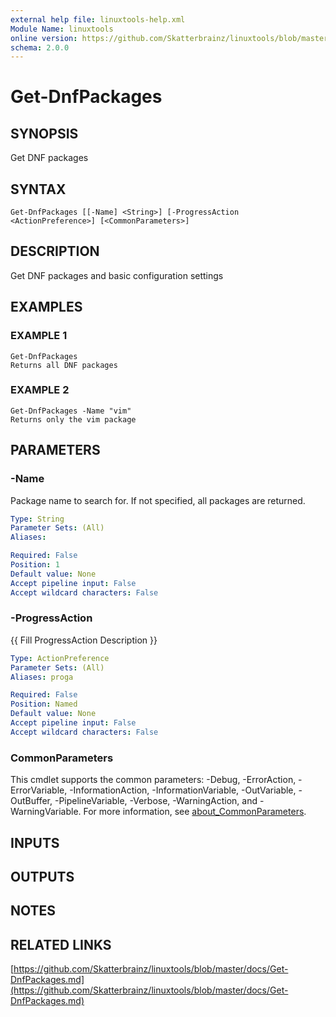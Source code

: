 ```yaml
---
external help file: linuxtools-help.xml
Module Name: linuxtools
online version: https://github.com/Skatterbrainz/linuxtools/blob/master/docs/Get-DnfPackages.md
schema: 2.0.0
---
```


# Get-DnfPackages

## SYNOPSIS
Get DNF packages

## SYNTAX

```
Get-DnfPackages [[-Name] <String>] [-ProgressAction <ActionPreference>] [<CommonParameters>]
```

## DESCRIPTION
Get DNF packages and basic configuration settings

## EXAMPLES

### EXAMPLE 1
```
Get-DnfPackages
Returns all DNF packages
```

### EXAMPLE 2
```
Get-DnfPackages -Name "vim"
Returns only the vim package
```

## PARAMETERS

### -Name
Package name to search for.
If not specified, all packages are returned.

```yaml
Type: String
Parameter Sets: (All)
Aliases:

Required: False
Position: 1
Default value: None
Accept pipeline input: False
Accept wildcard characters: False
```

### -ProgressAction
{{ Fill ProgressAction Description }}

```yaml
Type: ActionPreference
Parameter Sets: (All)
Aliases: proga

Required: False
Position: Named
Default value: None
Accept pipeline input: False
Accept wildcard characters: False
```

### CommonParameters
This cmdlet supports the common parameters: -Debug, -ErrorAction, -ErrorVariable, -InformationAction, -InformationVariable, -OutVariable, -OutBuffer, -PipelineVariable, -Verbose, -WarningAction, and -WarningVariable. For more information, see [about_CommonParameters](http://go.microsoft.com/fwlink/?LinkID=113216).

## INPUTS

## OUTPUTS

## NOTES

## RELATED LINKS

[https://github.com/Skatterbrainz/linuxtools/blob/master/docs/Get-DnfPackages.md](https://github.com/Skatterbrainz/linuxtools/blob/master/docs/Get-DnfPackages.md)

